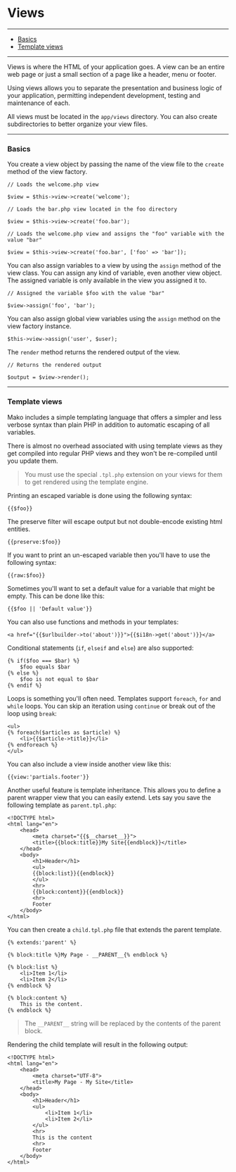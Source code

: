 # Views

--------------------------------------------------------

* [Basics](#basics)
* [Template views](#template_views)
 
--------------------------------------------------------

Views is where the HTML of your application goes. A view can be an entire web page or just a small section of a page like a header, menu or footer.

Using views allows you to separate the presentation and business logic of your application, permitting independent development, testing and maintenance of each.

All views must be located in the ```app/views``` directory. You can also create subdirectories to better organize your view files.

--------------------------------------------------------

<a id="basics"></a>

### Basics

You create a view object by passing the name of the view file to the ```create``` method of the view factory.

	// Loads the welcome.php view

	$view = $this->view->create('welcome');

	// Loads the bar.php view located in the foo directory

	$view = $this->view->create('foo.bar');

	// Loads the welcome.php view and assigns the "foo" variable with the value "bar"

	$view = $this->view->create('foo.bar', ['foo' => 'bar']);

You can also assign variables to a view by using the ```assign``` method of the view class. You can assign any kind of variable, even another view object. The assigned variable is only available in the view you assigned it to.

	// Assigned the variable $foo with the value "bar"

	$view->assign('foo', 'bar');

You can also assign global view variables using the ```assign``` method on the view factory instance.

	$this->view->assign('user', $user);

The ```render``` method returns the rendered output of the view.

	// Returns the rendered output

	$output = $view->render();

--------------------------------------------------------

<a id="template_views"></a>

### Template views

Mako includes a simple templating language that offers a simpler and less verbose syntax than plain PHP in addition to automatic escaping of all variables.

There is almost no overhead associated with using template views as they get compiled into regular PHP views and they won't be re-compiled until you update them.

> You must use the special ```.tpl.php``` extension on your views for them to get rendered using the template engine.

Printing an escaped variable is done using the following syntax:

	{{$foo}}

The preserve filter will escape output but not double-encode existing html entities.

	{{preserve:$foo}}

If you want to print an un-escaped variable then you'll have to use the following syntax:

	{{raw:$foo}}

Sometimes you'll want to set a default value for a variable that might be empty. This can be done like this:

	{{$foo || 'Default value'}}

You can also use functions and methods in your templates:

	<a href="{{$urlbuilder->to('about')}}">{{$i18n->get('about')}}</a>

Conditional statements (```if```, ```elseif``` and ```else```) are also supported:

	{% if($foo === $bar) %}
		$foo equals $bar
	{% else %}
		$foo is not equal to $bar
	{% endif %}

Loops is something you'll often need. Templates support ```foreach```, ```for``` and ```while``` loops. You can skip an iteration using ```continue``` or break out of the loop using ```break```:

	<ul>
	{% foreach($articles as $article) %}
		<li>{{$article->title}}</li>
	{% endforeach %}
	</ul>

You can also include a view inside another view like this:

	{{view:'partials.footer'}}

Another useful feature is template inheritance. This allows you to define a parent wrapper view that you can easily extend. Lets say you save the following template as ```parent.tpl.php```:

	<!DOCTYPE html>
	<html lang="en">
		<head>
			<meta charset="{{$__charset__}}">
			<title>{{block:title}}My Site{{endblock}}</title>
		</head>
		<body>
			<h1>Header</h1>
			<ul>
			{{block:list}}{{endblock}}
			</ul>
			<hr>
			{{block:content}}{{endblock}}
			<hr>
			Footer
		</body>
	</html>

You can then create a ```child.tpl.php``` file that extends the parent template.

	{% extends:'parent' %}

	{% block:title %}My Page - __PARENT__{% endblock %}

	{% block:list %}
		<li>Item 1</li>
		<li>Item 2</li>
	{% endblock %}

	{% block:content %}
		This is the content.
	{% endblock %}

> The ```__PARENT__``` string will be replaced by the contents of the parent block.

Rendering the child template will result in the following output:

	<!DOCTYPE html>
	<html lang="en">
		<head>
			<meta charset="UTF-8">
			<title>My Page - My Site</title>
		</head>
		<body>
			<h1>Header</h1>
			<ul>
				<li>Item 1</li>
				<li>Item 2</li>
			</ul>
			<hr>
			This is the content
			<hr>
			Footer
		</body>
	</html>
